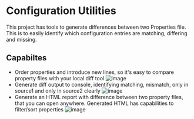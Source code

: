 # Configuration Utilities

This project has tools to generate differences between two Properties file. 
This is to easily identify which configuration entries are matching, differing and missing.

## Capabiltes
* Order properties and introduce new lines, so it's easy to compare property files with your local diff tool
![image](https://user-images.githubusercontent.com/4230336/133955547-9a83344e-e57d-43db-98d9-87ce8c7cd652.png)
* Generate diff output to console, identifying matching, mismatch, only in source1 and only in source2 clearly
![image](https://user-images.githubusercontent.com/4230336/133955976-aeb27265-3221-4308-bd5a-865605caecae.png)
* Generate an HTML report with difference between two property files, that you can open anywhere. Generated HTML has capabilities to filter/sort properties
![image](https://user-images.githubusercontent.com/4230336/133956204-4aaa56de-4097-463e-8e0e-5ed184e3339a.png)
 
